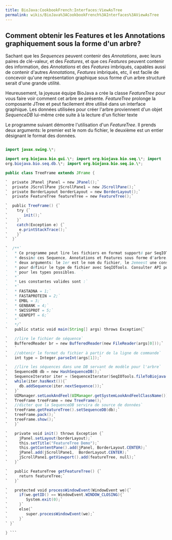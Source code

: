 ```yaml
---
title: BioJava:CookbookFrench:Interfaces:ViewAsTree
permalink: wikis/BioJava%3ACookbookFrench%3AInterfaces%3AViewAsTree
---
```


Comment obtenir les Features et les Annotations graphiquement sous la forme d'un arbre?
---------------------------------------------------------------------------------------

Sachant que les *Sequences* peuvent contenir des *Annotations*, avec
leurs paires de clé-valeur, et des *Features*, et que ces *Features*
peuvent contenir des information, des *Annotations* et des *Features*
imbriqués, capables aussi de contenir d'autres *Annotations*, *Features*
imbriqués, etc, il est facile de concevoir qu'une représentation
graphique sous forme d'un arbre structuré serait d'une grande utilité.

Heureusement, la joyeuse équipe BioJava a crée la classe *FeatureTree*
pour vous faire voir comment cet arbre se présente. *FeatureTree*
prolonge la composante JTree et peut facilement être utilisé dans un
interface graphique. Les données utilisées pour créer l'arbre
proviennent d'un objet *SequenceDB* lui-même crée suite à la lecture
d'un fichier texte

Le programme suivant démontre l'utilisation d'un *FeatureTree*. Il
prends deux arguments: le premier est le nom du fichier, le deuxième est
un entier désignant le format des données.

```java import java.awt.\*; import java.awt.event.\*; import java.io.\*;

import javax.swing.\*;

import org.biojava.bio.gui.\*; import org.biojava.bio.seq.\*; import
org.biojava.bio.seq.db.\*; import org.biojava.bio.seq.io.\*;

public class TreeFrame extends JFrame {

`  private JPanel jPanel = new JPanel();`  
`  private JScrollPane jScrollPane1 = new JScrollPane();`  
`  private BorderLayout borderLayout = new BorderLayout();`  
`  private FeatureTree featureTree = new FeatureTree();`

`  public TreeFrame() {`  
`    try {`  
`       init();`  
`    }`  
`    catch(Exception e) {`  
`     e.printStackTrace();`  
`    }`  
`  }`

`  /**`  
`   * Ce programme peut lire les fichiers en format supporté par SeqIOTools et `  
`   * dessiné ces Sequence, Annotations et Features sous forme d"arbre. Il prend   `  
`   * deux arguments: le 1er est le nom du fichier, le 2emeest une constante entière`  
`   * pour définir le type de fichier avec SeqIOTools. Consulter API pour SeqIOTools  `  
`   * pour les types possibles.  `  
`   *`  
`   * Les constantes valides sont :`  
`   *`  
`   * FASTADNA = 1;`  
`   * FASTAPROTEIN = 2;`  
`   * EMBL = 3;`  
`   * GENBANK = 4;`  
`   * SWISSPROT = 5;`  
`   * GENPEPT = 6;`  
`   *`  
`   */`  
`   public static void main(String[] args) throws Exception{`

`   //lire le fichier de séquence`  
`   BufferedReader br = new BufferedReader(new FileReader(args[0]));`  
`   `  
`   //obtenir le format du fichier à partir de la ligne de commande`  
`   int type = Integer.parseInt(args[1]);`

`   //lire les séquences dans une DB servant de modèle pour l'arbre`  
`   SequenceDB db = new HashSequenceDB();`  
`   SequenceIterator iter = (SequenceIterator)SeqIOTools.fileToBiojava(type, br);`  
`   while(iter.hasNext()){`  
`     db.addSequence(iter.nextSequence());`  
`   }`  
`   UIManager.setLookAndFeel(UIManager.getSystemLookAndFeelClassName());`  
`   TreeFrame treeFrame = new TreeFrame();`  
`   //dicter que la SequenceDB servira de source de données`  
`   treeFrame.getFeatureTree().setSequenceDB(db);`  
`   treeFrame.pack();`  
`   treeFrame.show();`  
`   }`

`   private void init() throws Exception {`  
`     jPanel.setLayout(borderLayout);`  
`     this.setTitle("FeatureTree Demo");`  
`     this.getContentPane().add(jPanel, BorderLayout.CENTER);`  
`     jPanel.add(jScrollPane1,  BorderLayout.CENTER);`  
`     jScrollPane1.getViewport().add(featureTree, null);`  
`   }`

`   public FeatureTree getFeatureTree() {`  
`     return featureTree;`  
`   }`

`   protected void processWindowEvent(WindowEvent we){`  
`     if(we.getID() == WindowEvent.WINDOW_CLOSING){`  
`        System.exit(0);`  
`     }`  
`     else{`  
`        super.processWindowEvent(we);`  
`     }`  
` }`

} ```
